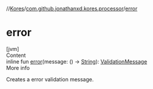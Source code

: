 //[Kores](../index.md)/[com.github.jonathanxd.kores.processor](index.md)/[error](error.md)



# error  
[jvm]  
Content  
inline fun [error](error.md)(message: () -> [String](https://kotlinlang.org/api/latest/jvm/stdlib/kotlin/-string/index.html)): [ValidationMessage](-validation-message/index.md)  
More info  


Creates a error validation message.

  



